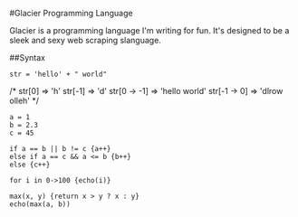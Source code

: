 #Glacier Programming Language

Glacier is a programming language I'm writing for fun. It's designed to be a sleek and sexy web scraping slanguage.

##Syntax

	str = 'hello' + " world"

/*
	str[0] => 'h'
	str[-1] => 'd'
	str[0 -> -1] => 'hello world'
	str[-1 -> 0] => 'dlrow olleh'
*/

	a = 1
	b = 2.3
	c = 45

	if a == b || b != c {a++} 
	else if a == c && a <= b {b++}
	else {c++}

	for i in 0->100 {echo(i)}

	max(x, y) {return x > y ? x : y}
	echo(max(a, b))

